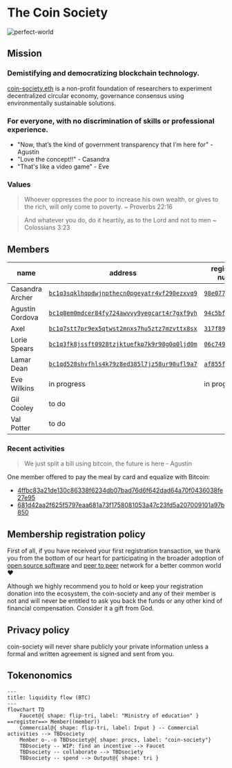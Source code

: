 # The Coin Society

![perfect-world](https://github.com/user-attachments/assets/e30e84b8-5544-4301-a9fc-6da89f09e088)

## Mission

### Demistifying and democratizing blockchain technology.

[coin-society.eth](https://app.ens.domains/coin-society.eth) is a non-profit foundation of researchers to experiment decentralized circular economy, governance consensus using environmentally sustainable solutions.

### For everyone, with no discrimination of skills or professional experience.

- "Now, that’s the kind of government transparency that I’m here for" - Agustin
- "Love the concept!!" - Casandra
- "That's like a video game" - Eve

### Values

> Whoever oppresses the poor to increase his own wealth, or gives to the rich, will only come to poverty. ~ Proverbs 22:16

> And whatever you do, do it heartily, as to the Lord and not to men ~ Colossians 3:23

## Members

| name | address | registration number | certificate |
|------|------------|---------------------|-------------|
| Casandra Archer | [`bc1q3sqklhqpdwjnpthecn0pgeyatr4vf290ezxvq9`](https://mempool.space/address/bc1q3sqklhqpdwjnpthecn0pgeyatr4vf290ezxvq9) | [`98e077...1c84ac`](https://mempool.space/tx/98e07795a8ca6452088ba64c2de4802c2c16ee733b6718da5a8a436ed31c84ac) | passed |
| Agustin Cordova | [`bc1q8em0mdcer84fy724awvvy9yegcart4r7gxf9yh`](https://mempool.space/address/bc1q8em0mdcer84fy724awvvy9yegcart4r7gxf9yh) | [`94c5bf...442515`](https://mempool.space/tx/94c5bf1f0373c0cc4924c454719ca0a89728697d160cca05fa79fc12e9442515) | passed |
| Axel | [`bc1q7stt7pr9ex5qtwst2mnxs7hu5ztz7mzvttx8sx`](https://mempool.space/address/bc1q7stt7pr9ex5qtwst2mnxs7hu5ztz7mzvttx8sx) | [`317f89...8d1e2e`](https://mempool.space/tx/317f89c35c330e70c4d50a664c07d46f29dd41aea2dfd5c4a5366696448d1e2e) | passed |
| Lorie Spears | [`bc1q3fk8jssft0928tzjktuefkp7k9r98g0q0ljd0m`](https://mempool.space/address/bc1q3fk8jssft0928tzjktuefkp7k9r98g0q0ljd0m) | [`06c749...c1b6cf`](https://mempool.space/tx/06c74924a411095ec6072f17005209daf05cf66eb87bce0d8c0c8201fac1b6cf) | to renew |
| Lamar Dean | [`bc1qd528shvfhls4k79z8ed385l7jz58ur90ufl9a7`](https://mempool.space/address/bc1qd528shvfhls4k79z8ed385l7jz58ur90ufl9a7) | [`af855f...97153f`](https://mempool.space/tx/af855f8dcaad737e05365733b89995c7ffd6ab75f46021ff2b4f5b318297153f) | to renew |
| Eve Wilkins | in progress | in progress | none
| Gil Cooley | to do | | |
| Val Potter | to do | | |

### Recent activities

> We just split a bill using bitcoin, the future is here - Agustin

One member offered to pay the meal by card and equalize with Bitcoin:
- [4ffbc83a21de130c86338f6234db07bad76d6f642dad64a70f0436038fe27e95](https://mempool.space/tx/4ffbc83a21de130c86338f6234db07bad76d6f642dad64a70f0436038fe27e95)
- [681d42aa2f625f5797eaa681a73f1758081053a47c23fd5a207009101a97b850](https://mempool.space/tx/681d42aa2f625f5797eaa681a73f1758081053a47c23fd5a207009101a97b850)

## Membership registration policy

First of all, if you have received your first registration transaction, we thank you from the bottom of our heart for participating in the broader adoption of [open source software](https://en.wikipedia.org/wiki/Open_source) and [peer to peer](https://en.wikipedia.org/wiki/Peer-to-peer) network for a better common world ❤️

Although we highly recommend you to hold or keep your registration donation into the ecosystem, the coin-society and any of their member is not and will never be entitled to ask you back the funds or any other kind of financial compensation. Consider it a gift from God.

## Privacy policy

coin-society will never share publicly your private information unless a formal and written agreement is signed and sent from you.

## Tokenonomics

```mermaid
---
title: liquidity flow (BTC)
---
flowchart TD
    Faucet@{ shape: flip-tri, label: "Ministry of education" } ==register==> Member((member))
    Commercial@{ shape: flip-tri, label: Input } -- Commercial activities --> TBDsociety
    Member o-.-o TBDsociety@{ shape: procs, label: "coin-society"}
    TBDsociety -- WIP: find an incentive --> Faucet
    TBDsociety -- collaborate --> TBDsociety
    TBDsociety -- spend --> Output@{ shape: tri }
```
